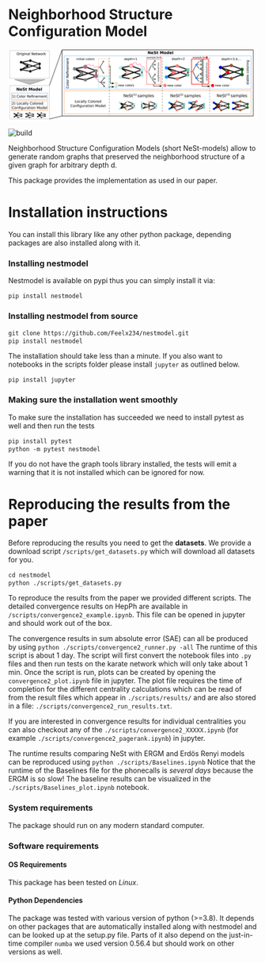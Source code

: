 # Neighborhood Structure Configuration Model
![Teaser Figure for the Neighborhood Structure Configuration Model](https://raw.githubusercontent.com/Feelx234/nestmodel/main/teaser.png)

![build](https://github.com/Feelx234/nestmodel/actions/workflows/pythonapp.yml/badge.svg)

Neighborhood Structure Configuration Models (short NeSt-models) allow to generate random graphs that preserved the neighborhood structure of a given graph for arbitrary depth d.

This package provides the implementation as used in our paper.


# Installation instructions
You can install this library like any other python package, depending packages are also installed along with it.

### Installing nestmodel
Nestmodel is available on pypi thus you can simply install it via:
```
pip install nestmodel
```

### Installing nestmodel from source
```
git clone https://github.com/Feelx234/nestmodel.git
pip install nestmodel
```
The installation should take less than a minute.
If you also want to notebooks in the scripts folder please install `jupyter` as outlined below.
```
pip install jupyter
```

### Making sure the installation went smoothly

To make sure the installation has succeeded we need to install pytest as well and then run the tests
```
pip install pytest
python -m pytest nestmodel
```
If you do not have the graph tools library installed, the tests will emit a warning that it is not installed which can be ignored for now.

# Reproducing the results from the paper

Before reproducing the results you need to get the **datasets**. We provide a download script `/scripts/get_datasets.py` which will download all datasets for you.
```
cd nestmodel
python ./scripts/get_datasets.py
```

To reproduce the results from the paper we provided different scripts. The detailed convergence results on HepPh are available in `/scripts/convergence2_example.ipynb`.
This file can be opened in jupyter and should work out of the box.


The convergence results in sum absolute error (SAE) can all be produced by using
```python ./scripts/convergence2_runner.py -all```
The runtime of this script is about 1 day.
The script will first convert the notebook files into `.py` files and then run tests on the karate network which will only take about 1 min.
Once the script is run, plots can be created by opening the `convergence2_plot.ipynb` file in jupyter. The plot file requires the time of completion for the different centrality calculations which can be read of from the result files which appear in `./scripts/results/` and are also stored in a file: `./scripts/convergence2_run_results.txt`.

If you are interested in convergence results for individual centralities you can also checkout any of the `./scripts/convergence2_XXXXX.ipynb` (for example `./scripts/convergence2_pagerank.ipynb`) in jupyter.



The runtime results comparing NeSt with ERGM and Erdös Renyi models can be reproduced using
```python ./scripts/Baselines.ipynb```
Notice that the runtime of the Baselines file for the phonecalls is *several days* because the ERGM is so slow! The baseline results can be visualized in the `./scripts/Baselines_plot.ipynb` notebook.



### System requirements
The package should run on any modern standard computer.


### Software requirements
#### OS Requirements
This package has been tested on *Linux*.

#### Python Dependencies
The package was tested with various version of python (>=3.8). It depends on other packages that are automatically installed along with nestmodel and can be looked up at the setup.py file.
Parts of it also depend on the just-in-time compiler `numba` we used version 0.56.4 but should work on other versions as well.